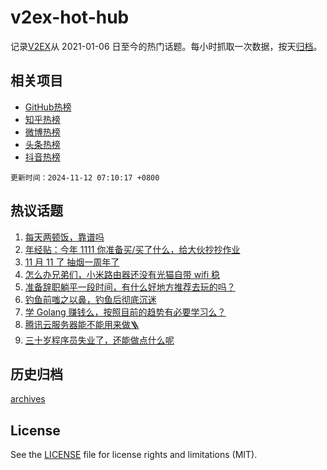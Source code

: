 # v2ex-hot-hub

 记录[V2EX](https://www.v2ex.com/)从 2021-01-06 日至今的热门话题。每小时抓取一次数据，按天[归档](archives)。
 
 ## 相关项目

- [GitHub热榜](https://github.com/lonnyzhang423/github-hot-hub)
- [知乎热榜](https://github.com/lonnyzhang423/zhihu-hot-hub)
- [微博热榜](https://github.com/lonnyzhang423/weibo-hot-hub)
- [头条热榜](https://github.com/lonnyzhang423/toutiao-hot-hub)
- [抖音热榜](https://github.com/lonnyzhang423/douyin-hot-hub)


 `更新时间：2024-11-12 07:10:17 +0800`

## 热议话题

1. [每天两顿饭，靠谱吗](https://www.v2ex.com/t/1088343)
1. [年经贴：今年 1111 你准备买/买了什么，给大伙抄抄作业](https://www.v2ex.com/t/1088478)
1. [11 月 11 了 抽烟一周年了](https://www.v2ex.com/t/1088416)
1. [怎么办兄弟们，小米路由器还没有光猫自带 wifi 稳](https://www.v2ex.com/t/1088345)
1. [准备辞职躺平一段时间，有什么好地方推荐去玩的吗？](https://www.v2ex.com/t/1088369)
1. [钓鱼前嗤之以鼻，钓鱼后彻底沉迷](https://www.v2ex.com/t/1088573)
1. [学 Golang 赚钱么，按照目前的趋势有必要学习么？](https://www.v2ex.com/t/1088370)
1. [腾讯云服务器能不能用来做🪜](https://www.v2ex.com/t/1088605)
1. [三十岁程序员失业了，还能做点什么呢](https://www.v2ex.com/t/1088455)

## 历史归档

[archives](archives)

## License

See the [LICENSE](LICENSE) file for license rights and limitations (MIT).

